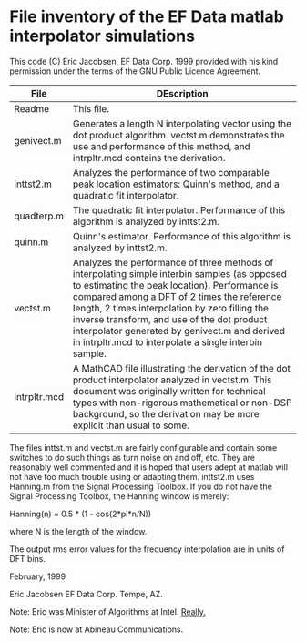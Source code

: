 # File inventory of the EF Data matlab interpolator simulations

This code (C) Eric Jacobsen, EF Data Corp. 1999 provided with his kind permission under the terms of the GNU Public Licence Agreement.

| File         | DEscription                                                                                                                                                                                                                                                                                                                                                                                             |
| ------------ | ------------------------------------------------------------------------------------------------------------------------------------------------------------------------------------------------------------------------------------------------------------------------------------------------------------------------------------------------------------------------------------------------------- |
| Readme       | This file.                                                                                                                                                                                                                                                                                                                                                                                              |
| genivect.m   | Generates a length N interpolating vector using the dot product algorithm. vectst.m demonstrates the use and performance of this method, and intrpltr.mcd contains the derivation.                                                                                                                                                                                                                      |
| inttst2.m    | Analyzes the performance of two comparable peak location estimators: Quinn's method, and a quadratic fit interpolator.                                                                                                                                                                                                                                                                                  |
| quadterp.m   | The quadratic fit interpolator. Performance of this algorithm is analyzed by inttst2.m.                                                                                                                                                                                                                                                                                                                 |
| quinn.m      | Quinn's estimator. Performance of this algorithm is analyzed by inttst2.m.                                                                                                                                                                                                                                                                                                                              |
| vectst.m     | Analyzes the performance of three methods of interpolating simple interbin samples (as opposed to estimating the peak location). Performance is compared among a DFT of 2 times the reference length, 2 times interpolation by zero filling the inverse transform, and use of the dot product interpolator generated by genivect.m and derived in intrpltr.mcd to interpolate a single interbin sample. |
| intrpltr.mcd | A MathCAD file illustrating the derivation of the dot product interpolator analyzed in vectst.m. This document was originally written for technical types with non-rigorous mathematical or non-DSP background, so the derivation may be more explicit than usual to some.                                                                                                                              |

The files inttst.m and vectst.m are fairly configurable and contain some switches to do such things as turn noise on and off, etc. They are reasonably well commented and it is hoped that users adept at matlab will not have too much trouble using or adapting them.
inttst2.m uses Hanning.m from the Signal Processing Toolbox. If you do not have the Signal Processing Toolbox, the Hanning window is merely:

Hanning(n) = 0.5 * (1 - cos(2*pi\*n/N))

where N is the length of the window.

The output rms error values for the frequency interpolation are in units of DFT bins.

February, 1999

Eric Jacobsen
EF Data Corp.
Tempe, AZ.

Note: Eric was Minister of Algorithms at Intel. [Really.](http://www.ericjacobsen.org/icard.htm)

Note: Eric is now at Abineau Communications.
